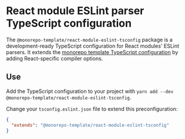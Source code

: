 # React module ESLint parser TypeScript configuration

The `@monorepo-template/react-module-eslint-tsconfig` package is a
development-ready TypeScript configuration for React modules' ESLint parsers. It
extends the
[monorepo template TypeScript configuration](https://www.npmjs.com/package/@monorepo-template/tsconfig)
by adding React-specific compiler options.

## Use

Add the TypeScript configuration to your project with
`yarn add --dev @monorepo-template/react-module-eslint-tsconfig`.

Change your `tsconfig.eslint.json` file to extend this preconfiguration:

```json
{
  "extends": "@monorepo-template/react-module-eslint-tsconfig"
}
```
